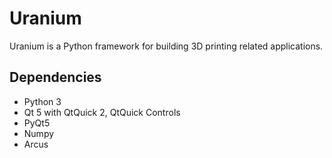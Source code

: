 Uranium
=======

Uranium is a Python framework for building 3D printing related applications.


Dependencies
------------
- Python 3
- Qt 5 with QtQuick 2, QtQuick Controls
- PyQt5
- Numpy
- Arcus

